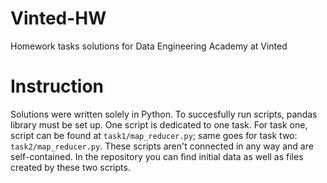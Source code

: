 # Vinted-HW
Homework tasks solutions for Data Engineering Academy at Vinted

# Instruction
Solutions were written solely in Python. To succesfully run scripts, pandas library must be set up. One script is dedicated to one task. For task one, script can be found at ```task1/map_reducer.py```; same goes for task two: ```task2/map_reducer.py```. These scripts aren't connected in any way and are self-contained. In the repository you can find initial data as well as files created by these two scripts.
